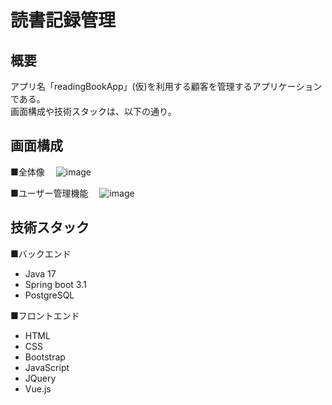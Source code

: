 # 読書記録管理
## 概要
アプリ名「readingBookApp」(仮)を利用する顧客を管理するアプリケーションである。  
画面構成や技術スタックは、以下の通り。  
  
## 画面構成
■全体像
　![image](https://github.com/AdachiAtsushi/readingBookManagement/assets/40053103/d06dff6d-b049-4595-8a60-6017568bb2f8)

■ユーザー管理機能
　![image](https://github.com/AdachiAtsushi/readingBookManagement/assets/40053103/084f9008-648a-4d40-9e19-4d7316989104)

## 技術スタック
■バックエンド
- Java 17
- Spring boot 3.1
- PostgreSQL

■フロントエンド
- HTML
- CSS
- Bootstrap
- JavaScript
- JQuery
- Vue.js

